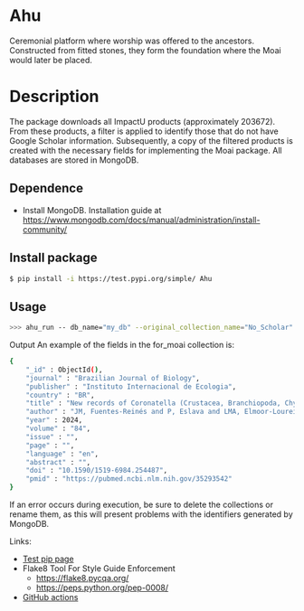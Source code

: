 # Ahu 
Ceremonial platform where worship was offered to the ancestors. Constructed from fitted stones, they form the foundation where the Moai would later be placed.

# Description
The package downloads all ImpactU products (approximately 203672). From these products, a filter is applied to identify those that do not have Google Scholar information. Subsequently, a copy of the filtered products is created with the necessary fields for implementing the Moai package.
All databases are stored in MongoDB.
## Dependence
* Install MongoDB.
Installation guide at https://www.mongodb.com/docs/manual/administration/install-community/

## Install package
```bash
$ pip install -i https://test.pypi.org/simple/ Ahu
```
## Usage

```bash
>>> ahu_run -- db_name="my_db" --original_collection_name="No_Scholar" --filtered_collection_name="For_Moai" --keep_abstract=False
```

Output
An example of the fields in the for_moai collection is:
```bash
{
	"_id" : ObjectId(),
	"journal" : "Brazilian Journal of Biology",
	"publisher" : "Instituto Internacional de Ecologia",
	"country" : "BR",
	"title" : "New records of Coronatella (Crustacea, Branchiopoda, Chydoridae) from Colombia with the first report of Coronatella undata and of the male of Coronatella monacantha",
	"author" : "JM, Fuentes-Reinés and P, Eslava and LMA, Elmoor-Loureiro",
	"year" : 2024,
	"volume" : "84",
	"issue" : "",
	"page" : "",
	"language" : "en",
	"abstract" : "",
	"doi" : "10.1590/1519-6984.254487",
	"pmid" : "https://pubmed.ncbi.nlm.nih.gov/35293542"
}

```
If an error occurs during execution, be sure to delete the collections or rename them, as this will present problems with the identifiers generated by MongoDB.

Links:
* [Test pip page](https://test.pypi.org/project/AHU/)
* Flake8 Tool For Style Guide Enforcement
  * https://flake8.pycqa.org/ 
  * https://peps.python.org/pep-0008/
* [GitHub actions](https://help.github.com/en/actions/language-and-framework-guides/using-python-with-github-actions)

